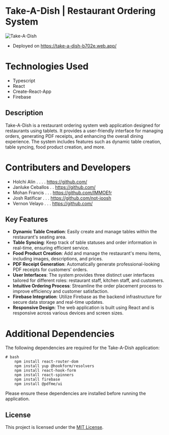 # Take-A-Dish | Restaurant Ordering System


![Take-A-Dish](https://github.com/IMMOEfr/Take-A-Dish/assets/105687297/ba263672-7875-4ac3-bb94-ffbcf2bd5e35)
- Deployed on https://take-a-dish-b702e.web.app/
# Technologies Used
- Typescript
- React
- Create-React-App
- Firebase

## Description

Take-A-Dish is a restaurant ordering system web application designed for restaurants using tablets. It provides a user-friendly interface for managing orders, generating PDF receipts, and enhancing the overall dining experience. The system includes features such as dynamic table creation, table syncing, food product creation, and more.

# Contributers and Developers
- Holchi Alin . . . .  https://github.com/
- Janluke Ceballos . . https://github.com/
- Mohan Francis . . .  https://github.com/IMMOEfr
- Josh Ratificar . . . https://github.com/not-joosh
- Vernon Velayo . . .  https://github.com/


## Key Features

- **Dynamic Table Creation**: Easily create and manage tables within the restaurant's seating area.
- **Table Syncing**: Keep track of table statuses and order information in real-time, ensuring efficient service.
- **Food Product Creation**: Add and manage the restaurant's menu items, including images, descriptions, and prices.
- **PDF Receipt Generation**: Automatically generate professional-looking PDF receipts for customers' orders.
- **User Interfaces**: The system provides three distinct user interfaces tailored for different roles: restaurant staff, kitchen staff, and customers.
- **Intuitive Ordering Process**: Streamline the order placement process to improve efficiency and customer satisfaction.
- **Firebase Integration**: Utilize Firebase as the backend infrastructure for secure data storage and real-time updates.
- **Responsive Design**: The web application is built using React and is responsive across various devices and screen sizes.

# Additional Dependencies
The following dependencies are required for the Take-A-Dish application:

    # bash
        npm install react-router-dom
        npm install yup @hookform/resolvers
        npm install react-hook-form
        npm install react-spinners
        npm install firebase
        npm install @pdfme/ui

Please ensure these dependencies are installed before running the application.

## License

This project is licensed under the [MIT License](LICENSE).
